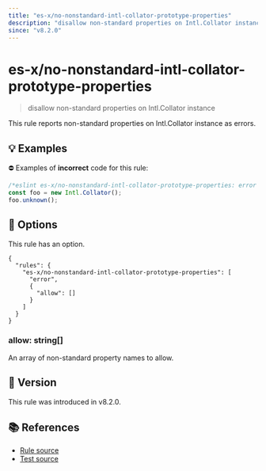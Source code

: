 ```yaml
---
title: "es-x/no-nonstandard-intl-collator-prototype-properties"
description: "disallow non-standard properties on Intl.Collator instance"
since: "v8.2.0"
---
```


# es-x/no-nonstandard-intl-collator-prototype-properties
> disallow non-standard properties on Intl.Collator instance

This rule reports non-standard properties on Intl.Collator instance as errors.

## 💡 Examples

⛔ Examples of **incorrect** code for this rule:

<eslint-playground type="bad">

```js
/*eslint es-x/no-nonstandard-intl-collator-prototype-properties: error */
const foo = new Intl.Collator();
foo.unknown();
```

</eslint-playground>

## 🔧 Options

This rule has an option.

```jsonc
{
  "rules": {
    "es-x/no-nonstandard-intl-collator-prototype-properties": [
      "error",
      {
        "allow": []
      }
    ]
  }
}
```

### allow: string[]

An array of non-standard property names to allow.

## 🚀 Version

This rule was introduced in v8.2.0.

## 📚 References

- [Rule source](https://github.com/eslint-community/eslint-plugin-es-x/blob/master/lib/rules/no-nonstandard-intl-collator-prototype-properties.js)
- [Test source](https://github.com/eslint-community/eslint-plugin-es-x/blob/master/tests/lib/rules/no-nonstandard-intl-collator-prototype-properties.js)
